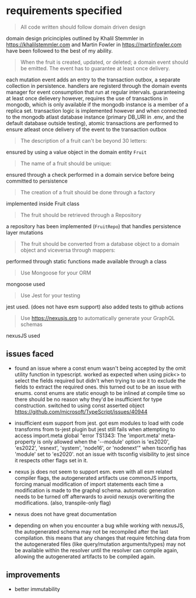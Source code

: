 # requirements specified

> All code written should follow domain driven design

domain design pricinciples outlined by Khalil Stemmler in <https://khalilstemmler.com> and Martin Fowler in <https://martinfowler.com> have been followed to the best of my ability.

> When the fruit is created, updated, or deleted; a domain event should be emitted. The event has to guarantee at least once delivery.

each mutation event adds an entry to the transaction outbox, a separate collection in persistence. handlers are registerd through the domain events manager for event consumption that run at regular intervals. guaranteeing at least once delievery however, requires the use of transactions in mongodb, which is only available if the mongodb instance is a member of a replica set. transaction logic is implemented however and when connected to the mongodb atlast database instance (primary DB_URI in .env, and the default database outside testing), atomic transactions are performed to ensure atleast once delivery of the event to the transaction outbox

> The description of a fruit can't be beyond 30 letters:

ensured by using a value object in the domain entity `Fruit`

> The name of a fruit should be unique:

ensured through a check performed in a domain service before being committed to persistence

> The creation of a fruit should be done through a factory

implemented inside Fruit class

> The fruit should be retrieved through a Repository

a repository has been implemented (`FruitRepo`) that handles persistence layer mutations

> The fruit should be converted from a database object to a domain object and viceversa through mappers:

performed through static functions made available through a class

> Use Mongoose for your ORM

mongoose used

> Use Jest for your testing

jest used. (does not have esm support) also added tests to github actions

> Use <https://nexusjs.org> to automatically generate your GraphQL schemas

nexusJS used

<!-- # assumptions & notes -->

<!-- - the name of a fruit is required to be unique, which allows it to act as an identifier. a separate id is, however generated (an objectID since the domain is small and it's worth it for the easy interoperebility with mongodb). -->

<!-- - the `id` field could've been removed if the architecture were to cater to the lowest common denominator, since there are no other entity types other than `Fruit`. this would've violated the principles of ddd. -->

<!-- - [no] the name of a fruit is required to be unique, ensured through a domain service. no need for a separate id field since name can be used for identification. however, using the name as the ID introduces two issues: (+ using a uuid separately allows it to be uniquely identified even amoung different types of entities. useful?) -->

<!-- - would break the convention of having a globally unique identifier for each entity object -->

<!-- - would break consistency in the language used that domain driven design emphasizes as valuable. since the internal representation of each `Fruit` object would have it's name stored in the `id` field enforced by the base `Entity` class. the graphql endpoint and everything on the frontend would refer to this as 'name' while internally it would be in a field named `id`. -->

<!-- - this could be partially fixed by storing the name in the 'id' field and exposing it outside the class as 'name' through a getter. or declare a new field in the subclass Fruit and add a new field `name` that mirrors `id` -->

<!-- - ideally, the approach to take would be to cater to the lowest common denominator. since there exist no entities in the system that use an identifier like a uuid, we could get rid of the `id` field in the entitiy base-class/superclass and use 'name'. but that would also violate the ddd principles since the entire objective is to have a structure that is extendable and scalable. -->

<!-- - another option was to copy the name from the fruit field to the id field and maintain two copies. not a major issue since all objects are immutable and fields are not changed individually. -->

<!-- - switched to cons asserted object from enum. allows for a single source of truth and additional compiler checks. also avoids issues related to unexpected behaviours from enums -->

<!-- - i commit a lot when i'm building something while learning. and to avoid having dozens of files changed across each commit to make diffing between commits easier to debug something -->

<!-- - operating as if there's only one fruit with the same name. implement domain service -->

<!-- - assuming that the mutation storeFruitToFruitStorage(name: string, amount: int) is specifiying the count in storage to be incremented by. not the exact value that is to be stored in the 'amount' field in the record. -->

## issues faced

- found an issue where a const enum wasn't being accepted by the omit utility function in typescript. worked as expected when using pick<> to select the fields required but didn't when trying to use it to exclude the fields to extract the required ones. this turned out to be an issue with enums. const enums are static enough to be inlined at compile time so there should be no reason why they'd be insufficient for type construction. switched to using const asserted object <https://github.com/microsoft/TypeScript/issues/40944>

- insufficient esm support from jest. got esm modules to load with code transforms from ts-jest plugin but jest still fails when attempting to access import.meta global
  "error TS1343: The 'import.meta' meta-property is only allowed when the '--module' option is 'es2020', 'es2022', 'esnext', 'system', 'node16', or 'nodenext'" when tsconfig has 'module' set to 'es2020'. not an issue with tsconfig visibility to jest since it respects other flags set in it.

- nexus js does not seem to support esm. even with all esm related compiler flags, the autogenerated artifacts use commonJS imports, forcing manual modification of import statements each time a modification is made to the graphql schema. automatic generation needs to be turned off afterwards to avoid nexusjs overwriting the modifications. (also, transpile-only flag)

- nexus does not have great documentation

- depending on when you encounter a bug while working with nexusJS, the autogenerated schema may not be recompiled after the last compilation. this means that any changes that require fetching data from the autogenerated files (like query/mutation arguments/types) may not be available within the resolver until the resolver can compile again, allowing the autogenerated artifacts to be compiled again.

## improvements

- better immutability
